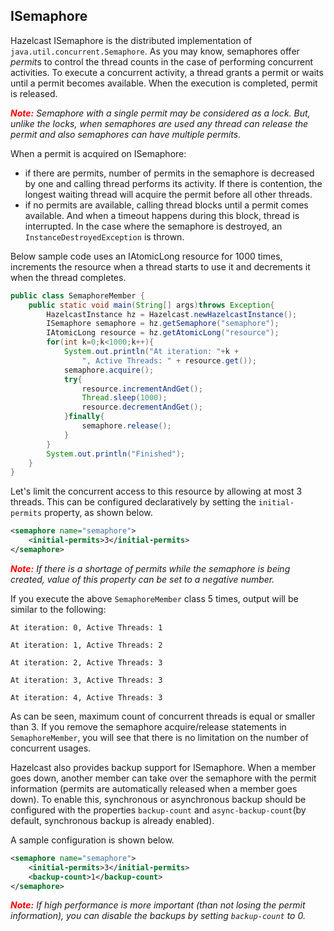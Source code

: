 

## ISemaphore

Hazelcast ISemaphore is the distributed implementation of  `java.util.concurrent.Semaphore`. As you may know, semaphores offer *permit*s to control the thread counts in the case of performing concurrent activities. To execute a concurrent activity, a thread grants a permit or waits until a permit becomes available. When the execution is completed, permit is released.

<font color="red">***Note:***</font> *Semaphore with a single permit may be considered as a lock. But, unlike the locks, when semaphores are used any thread can release the permit and also semaphores can have multiple permits.*

When a permit is acquired on ISemaphore:

-	if there are permits, number of permits in the semaphore is decreased by one and calling thread performs its activity. If there is contention, the longest waiting thread will acquire the permit before all other threads.
-	if no permits are available, calling thread blocks until a permit comes available. And when a timeout happens during this block, thread is interrupted. In the case where the semaphoreis destroyed, an `InstanceDestroyedException` is thrown.Below sample code uses an IAtomicLong resource for 1000 times, increments the resource when a thread starts to use it and decrements it when the thread completes.


```javapublic class SemaphoreMember {	public static void main(String[] args)throws Exception{		HazelcastInstance hz = Hazelcast.newHazelcastInstance(); 		ISemaphore semaphore = hz.getSemaphore("semaphore"); 		IAtomicLong resource = hz.getAtomicLong("resource"); 		for(int k=0;k<1000;k++){			System.out.println("At iteration: "+k +				", Active Threads: " + resource.get());			semaphore.acquire();			try{				resource.incrementAndGet();				Thread.sleep(1000);				resource.decrementAndGet();			}finally{ 				semaphore.release();			}		}		System.out.println("Finished"); 	}}
```
Let's limit the concurrent access to this resource by allowing at most 3 threads. This can be configured declaratively by setting the `initial-permits` property, as shown below.```xml<semaphore name="semaphore"> 
	<initial-permits>3</initial-permits></semaphore>
```

<font color="red">***Note:***</font> *If there is a shortage of permits while the semaphore is being created, value of this property can be set to a negative number.*If you execute the above `SemaphoreMember` class 5 times, output will be similar to the following:`At iteration: 0, Active Threads: 1 `

`At iteration: 1, Active Threads: 2 `

`At iteration: 2, Active Threads: 3 `

`At iteration: 3, Active Threads: 3 `

`At iteration: 4, Active Threads: 3 `
As can be seen, maximum count of concurrent threads is equal or smaller than 3. If you remove the semaphore acquire/release statements in `SemaphoreMember`, you will see that there is no limitation on the number of concurrent usages.

Hazelcast also provides backup support for ISemaphore. When a member goes down, another member can take over the semaphore with the permit information (permits are automatically released when a member goes down). To enable this, synchronous or asynchronous backup should be configured with the properties `backup-count` and `async-backup-count`(by default, synchronous backup is already enabled).

A sample configuration is shown below.

```xml
<semaphore name="semaphore">
	<initial-permits>3</initial-permits>
	<backup-count>1</backup-count>
</semaphore>
```
<font color="red">***Note:***</font> *If high performance is more important (than not losing the permit information), you can disable the backups by setting `backup-count` to 0.*<br></br>